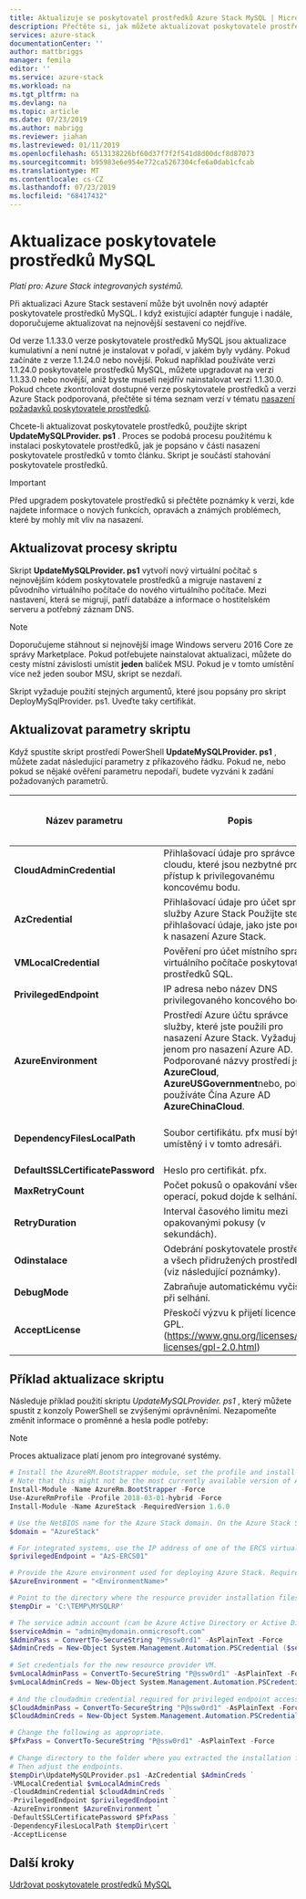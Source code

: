 ```yaml
---
title: Aktualizuje se poskytovatel prostředků Azure Stack MySQL | Microsoft Docs
description: Přečtěte si, jak můžete aktualizovat poskytovatele prostředků Azure Stack MySQL.
services: azure-stack
documentationCenter: ''
author: mattbriggs
manager: femila
editor: ''
ms.service: azure-stack
ms.workload: na
ms.tgt_pltfrm: na
ms.devlang: na
ms.topic: article
ms.date: 07/23/2019
ms.author: mabrigg
ms.reviewer: jiahan
ms.lastreviewed: 01/11/2019
ms.openlocfilehash: 6513138226bf60d37f7f2f541d8d00dcf8d87073
ms.sourcegitcommit: b95983e6e954e772ca5267304cfe6a0dab1cfcab
ms.translationtype: MT
ms.contentlocale: cs-CZ
ms.lasthandoff: 07/23/2019
ms.locfileid: "68417432"
---
```

# <a name="update-the-mysql-resource-provider"></a>Aktualizace poskytovatele prostředků MySQL 

*Platí pro: Azure Stack integrovaných systémů.*

Při aktualizaci Azure Stack sestavení může být uvolněn nový adaptér poskytovatele prostředků MySQL. I když existující adaptér funguje i nadále, doporučujeme aktualizovat na nejnovější sestavení co nejdříve. 

Od verze 1.1.33.0 verze poskytovatele prostředků MySQL jsou aktualizace kumulativní a není nutné je instalovat v pořadí, v jakém byly vydány. Pokud začínáte z verze 1.1.24.0 nebo novější. Pokud například používáte verzi 1.1.24.0 poskytovatele prostředků MySQL, můžete upgradovat na verzi 1.1.33.0 nebo novější, aniž byste museli nejdřív nainstalovat verzi 1.1.30.0. Pokud chcete zkontrolovat dostupné verze poskytovatele prostředků a verzi Azure Stack podporovaná, přečtěte si téma seznam verzí v tématu [nasazení požadavků poskytovatele prostředků](./azure-stack-mysql-resource-provider-deploy.md#prerequisites).

Chcete-li aktualizovat poskytovatele prostředků, použijte skript **UpdateMySQLProvider. ps1** . Proces se podobá procesu použitému k instalaci poskytovatele prostředků, jak je popsáno v části nasazení poskytovatele prostředků v tomto článku. Skript je součástí stahování poskytovatele prostředků. 

 > [!IMPORTANT]
 > Před upgradem poskytovatele prostředků si přečtěte poznámky k verzi, kde najdete informace o nových funkcích, opravách a známých problémech, které by mohly mít vliv na nasazení.

## <a name="update-script-processes"></a>Aktualizovat procesy skriptu

Skript **UpdateMySQLProvider. ps1** vytvoří nový virtuální počítač s nejnovějším kódem poskytovatele prostředků a migruje nastavení z původního virtuálního počítače do nového virtuálního počítače. Mezi nastavení, která se migrují, patří databáze a informace o hostitelském serveru a potřebný záznam DNS. 

>[!NOTE]
>Doporučujeme stáhnout si nejnovější image Windows serveru 2016 Core ze správy Marketplace. Pokud potřebujete nainstalovat aktualizaci, můžete do cesty místní závislosti umístit **jeden** balíček MSU. Pokud je v tomto umístění více než jeden soubor MSU, skript se nezdaří.

Skript vyžaduje použití stejných argumentů, které jsou popsány pro skript DeployMySqlProvider. ps1. Uveďte taky certifikát.  


## <a name="update-script-parameters"></a>Aktualizovat parametry skriptu 
Když spustíte skript prostředí PowerShell **UpdateMySQLProvider. ps1** , můžete zadat následující parametry z příkazového řádku. Pokud ne, nebo pokud se nějaké ověření parametru nepodaří, budete vyzváni k zadání požadovaných parametrů. 

| Název parametru | Popis | Komentář nebo výchozí hodnota | 
| --- | --- | --- | 
| **CloudAdminCredential** | Přihlašovací údaje pro správce cloudu, které jsou nezbytné pro přístup k privilegovanému koncovému bodu. | _Požadováno_ | 
| **AzCredential** | Přihlašovací údaje pro účet správce služby Azure Stack Použijte stejné přihlašovací údaje, jako jste použili k nasazení Azure Stack. | _Požadováno_ | 
| **VMLocalCredential** |Pověření pro účet místního správce virtuálního počítače poskytovatele prostředků SQL. | _Požadováno_ | 
| **PrivilegedEndpoint** | IP adresa nebo název DNS privilegovaného koncového bodu. |  _Požadováno_ | 
| **AzureEnvironment** | Prostředí Azure účtu správce služby, které jste použili pro nasazení Azure Stack. Vyžaduje se jenom pro nasazení Azure AD. Podporované názvy prostředí jsou **AzureCloud**, **AzureUSGovernment**nebo, pokud používáte Čína Azure AD **AzureChinaCloud**. | AzureCloud |
| **DependencyFilesLocalPath** | Soubor certifikátu. pfx musí být umístěný i v tomto adresáři. | _Volitelné_ (_povinné_ pro více uzlů) | 
| **DefaultSSLCertificatePassword** | Heslo pro certifikát. pfx. | _Požadováno_ | 
| **MaxRetryCount** | Počet pokusů o opakování všech operací, pokud dojde k selhání.| 2 | 
| **RetryDuration** | Interval časového limitu mezi opakovanými pokusy (v sekundách). | 120 | 
| **Odinstalace** | Odebrání poskytovatele prostředků a všech přidružených prostředků (viz následující poznámky). | Ne | 
| **DebugMode** | Zabraňuje automatickému vyčištění při selhání. | Ne | 
| **AcceptLicense** | Přeskočí výzvu k přijetí licence GPL.  (https://www.gnu.org/licenses/old-licenses/gpl-2.0.html) | | 

## <a name="update-script-example"></a>Příklad aktualizace skriptu
Následuje příklad použití skriptu *UpdateMySQLProvider. ps1* , který můžete spustit z konzoly PowerShell se zvýšenými oprávněními. Nezapomeňte změnit informace o proměnné a hesla podle potřeby:  

> [!NOTE] 
> Proces aktualizace platí jenom pro integrované systémy. 

```powershell 
# Install the AzureRM.Bootstrapper module, set the profile and install the AzureStack module
# Note that this might not be the most currently available version of Azure Stack PowerShell.
Install-Module -Name AzureRm.BootStrapper -Force
Use-AzureRmProfile -Profile 2018-03-01-hybrid -Force
Install-Module -Name AzureStack -RequiredVersion 1.6.0

# Use the NetBIOS name for the Azure Stack domain. On the Azure Stack SDK, the default is AzureStack but could have been changed at install time. 
$domain = "AzureStack" 

# For integrated systems, use the IP address of one of the ERCS virtual machines 
$privilegedEndpoint = "AzS-ERCS01" 

# Provide the Azure environment used for deploying Azure Stack. Required only for Azure AD deployments. Supported environment names are AzureCloud, AzureUSGovernment, or AzureChinaCloud. 
$AzureEnvironment = "<EnvironmentName>"

# Point to the directory where the resource provider installation files were extracted. 
$tempDir = 'C:\TEMP\MYSQLRP' 

# The service admin account (can be Azure Active Directory or Active Directory Federation Services). 
$serviceAdmin = "admin@mydomain.onmicrosoft.com" 
$AdminPass = ConvertTo-SecureString "P@ssw0rd1" -AsPlainText -Force 
$AdminCreds = New-Object System.Management.Automation.PSCredential ($serviceAdmin, $AdminPass) 
 
# Set credentials for the new resource provider VM. 
$vmLocalAdminPass = ConvertTo-SecureString "P@ssw0rd1" -AsPlainText -Force 
$vmLocalAdminCreds = New-Object System.Management.Automation.PSCredential ("sqlrpadmin", $vmLocalAdminPass) 
 
# And the cloudadmin credential required for privileged endpoint access. 
$CloudAdminPass = ConvertTo-SecureString "P@ssw0rd1" -AsPlainText -Force 
$CloudAdminCreds = New-Object System.Management.Automation.PSCredential ("$domain\cloudadmin", $CloudAdminPass) 

# Change the following as appropriate. 
$PfxPass = ConvertTo-SecureString "P@ssw0rd1" -AsPlainText -Force 
 
# Change directory to the folder where you extracted the installation files. 
# Then adjust the endpoints. 
$tempDir\UpdateMySQLProvider.ps1 -AzCredential $AdminCreds ` 
-VMLocalCredential $vmLocalAdminCreds ` 
-CloudAdminCredential $cloudAdminCreds ` 
-PrivilegedEndpoint $privilegedEndpoint ` 
-AzureEnvironment $AzureEnvironment `
-DefaultSSLCertificatePassword $PfxPass ` 
-DependencyFilesLocalPath $tempDir\cert ` 
-AcceptLicense 
```  

## <a name="next-steps"></a>Další kroky
[Udržovat poskytovatele prostředků MySQL](azure-stack-mysql-resource-provider-maintain.md)
